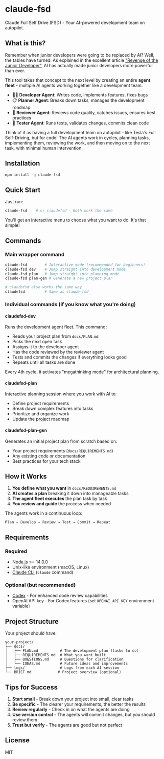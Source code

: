 # claude-fsd

Claude Full Self Drive (FSD) - Your AI-powered development team on autopilot.

## What is this?

Remember when junior developers were going to be replaced by AI? Well, the tables have turned. As explained in the excellent article ["Revenge of the Junior Developer"](https://sourcegraph.com/blog/revenge-of-the-junior-developer), AI has actually made junior developers more powerful than ever.

This tool takes that concept to the next level by creating an entire **agent fleet** - multiple AI agents working together like a development team:

- 🧑‍💻 **Developer Agent**: Writes code, implements features, fixes bugs
- 📋 **Planner Agent**: Breaks down tasks, manages the development roadmap
- 👀 **Reviewer Agent**: Reviews code quality, catches issues, ensures best practices
- 🧪 **Tester Agent**: Runs tests, validates changes, commits clean code

Think of it as having a full development team on autopilot - like Tesla's Full Self-Driving, but for code! The AI agents work in cycles, planning tasks, implementing them, reviewing the work, and then moving on to the next task, with minimal human intervention.

## Installation

```bash
npm install -g claude-fsd
```

## Quick Start

Just run:
```bash
claude-fsd    # or claudefsd - both work the same
```

You'll get an interactive menu to choose what you want to do. It's that simple!

## Commands

### Main wrapper command
```bash
claude-fsd        # Interactive mode (recommended for beginners)
claude-fsd dev    # Jump straight into development mode
claude-fsd plan   # Jump straight into planning mode
claude-fsd plan-gen # Generate a new project plan

# claudefsd also works the same way
claudefsd         # Same as claude-fsd
```

### Individual commands (if you know what you're doing)

#### claudefsd-dev
Runs the development agent fleet. This command:
- Reads your project plan from `docs/PLAN.md`
- Picks the next open task
- Assigns it to the developer agent
- Has the code reviewed by the reviewer agent
- Tests and commits the changes if everything looks good
- Repeats until all tasks are done

Every 4th cycle, it activates "megathinking mode" for architectural planning.

#### claudefsd-plan
Interactive planning session where you work with AI to:
- Define project requirements
- Break down complex features into tasks
- Prioritize and organize work
- Update the project roadmap

#### claudefsd-plan-gen
Generates an initial project plan from scratch based on:
- Your project requirements (`docs/REQUIREMENTS.md`)
- Any existing code or documentation
- Best practices for your tech stack

## How it Works

1. **You define what you want** in `docs/REQUIREMENTS.md`
2. **AI creates a plan** breaking it down into manageable tasks
3. **The agent fleet executes** the plan task by task
4. **You review and guide** the process when needed

The agents work in a continuous loop:
```
Plan → Develop → Review → Test → Commit → Repeat
```

## Requirements

### Required
- Node.js >= 14.0.0
- Unix-like environment (macOS, Linux)
- [Claude CLI](https://docs.anthropic.com/en/docs/claude-code) (`claude` command)

### Optional (but recommended)
- [Codex](https://github.com/Codex-ai/codex) - For enhanced code review capabilities
- OpenAI API key - For Codex features (set `OPENAI_API_KEY` environment variable)

## Project Structure

Your project should have:
```
your-project/
├── docs/
│   ├── PLAN.md          # The development plan (tasks to do)
│   ├── REQUIREMENTS.md  # What you want built
│   ├── QUESTIONS.md     # Questions for clarification
│   └── IDEAS.md         # Future ideas and improvements
├── logs/                # Logs from each AI session
└── BRIEF.md            # Project overview (optional)
```

## Tips for Success

1. **Start small** - Break down your project into small, clear tasks
2. **Be specific** - The clearer your requirements, the better the results
3. **Review regularly** - Check in on what the agents are doing
4. **Use version control** - The agents will commit changes, but you should review them
5. **Trust but verify** - The agents are good but not perfect

## License

MIT